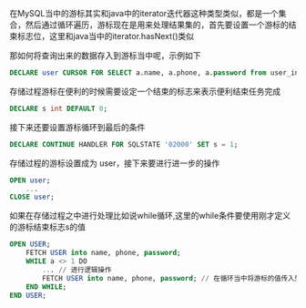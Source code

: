 
在MySQL当中的游标其实和java中的iterator迭代器这种类型类似，都是一个集合，然后通过循环遍历，游标现在是用来处理结果集的，首先要设置一个游标的结束标志位，这里和java当中的iterator.hasNext()类似

那如何将查询出来的数据存入到游标当中呢，示例如下

```sql
DECLARE user CURSOR FOR SELECT a.name, a.phone, a.password from user_info a; 
```

存储过程游标在便利的时候需要设定一个结束的标志来表示便利结束任务完成

```sql
DECLARE s int DEFAULT 0;
```

接下来还要设置游标循环到最后的条件

```sql
DECLARE CONTINUE HANDLER FOR SQLSTATE '02000' SET s = 1;
```

存储过程的游标设置成为 user，接下来要进行进一步的操作

```sql
OPEN user;
    ...
CLOSE user;
```

如果在存储过程之中进行处理比如说while循环,这里的while条件要使用刚才定义的游标结束标志s的值

```sql
OPEN USER;
    FETCH USER into name, phone, password;
    WHILE a <> 1 DO
        ... // 进行逻辑操作
        FETCH USER into name, phone, password; // 在循环当中将游标的值传入到变量当中
    END WHILE;  
END USER;
```
